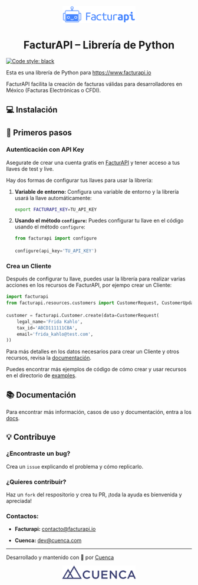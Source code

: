 <p align="center">
    <a href="https://facturapi.io">
        <img alt="Facturapi Logo" src="./images/facturapi-logo.svg" width="200" />
    </a>
</p>
<h1 align="center">
    FacturAPI – Librería de Python
</h1>

[![Code style: black](https://img.shields.io/badge/code%20style-black-000000.svg)](https://github.com/psf/black)

Esta es una librería de Python para https://www.facturapi.io

FacturAPI facilita la creación de facturas válidas para desarrolladores en México (Facturas Electrónicas o CFDI).

## 💻 Instalación

## 🚀 Primeros pasos

### Autenticación con API Key
Asegurate de crear una cuenta gratis en [FacturAPI](https://www.facturapi.io) y tener acceso a tus llaves de test y live.

Hay dos formas de configurar tus llaves para usar la librería:

1. **Variable de entorno:** Configura una variable de entorno y la librería usará la llave automáticamente:

    ```bash
    export FACTURAPI_KEY=TU_API_KEY
    ```

2. **Usando el método `configure`:** Puedes configurar tu llave en el código usando el método `configure`:

    ```python
    from facturapi import configure

    configure(api_key='TU_API_KEY')
    ```

### Crea un Cliente
Después de configurar tu llave, puedes usar la librería para realizar varias acciones en los recursos de FacturAPI, por ejempo crear un Cliente:

```python
import facturapi
from facturapi.resources.customers import CustomerRequest, CustomerUpdateRequest

customer = facturapi.Customer.create(data=CustomerRequest(
    legal_name='Frida Kahlo',
    tax_id='ABCD111111CBA',
    email='frida_kahlo@test.com',
))
```

Para más detalles en los datos necesarios para crear un Cliente y otros recursos, revisa la [documentación](http://docs.facturapi.io).

Puedes encontrar más ejemplos de código de cómo crear y usar recursos en el directorio de [examples](./examples/). 

## 📚 Documentación
Para encontrar más información, casos de uso y documentación, entra a los [docs](http://docs.facturapi.io).

## 💡 Contribuye
### ¿Encontraste un bug?
Crea un `issue` explicando el problema y cómo replicarlo.

### ¿Quieres contribuir?
Haz un `fork` del respositorio y crea tu PR, ¡toda la ayuda es bienvenida y apreciada!

### Contactos:
- **Facturapi:** contacto@facturapi.io

- **Cuenca:** dev@cuenca.com

---
Desarrollado y mantenido con 💙 por [Cuenca](https://cuenca.com/)
<p align="center">
    <a href="https://cuenca.com/">
        <img alt="Cuenca Logo" src="./images/cuenca-full-logo.svg" width="200" />
    </a>
</p>
